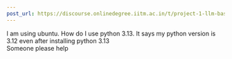 ```yaml
---
post_url: https://discourse.onlinedegree.iitm.ac.in/t/project-1-llm-based-automation-agent-discussion-thread-tds-jan-2025/164277/60
---
```

I am using ubuntu. How do I use python 3.13. It says my python version is 3.12 even after installing python 3.13  
Someone please help